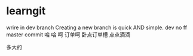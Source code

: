 # learngit
wrire in dev branch
Creating a new branch is quick AND simple.
dev no ff
master    commit
哈    哈
呵  订单呵
卧点订单槽
点点滴滴

多大的